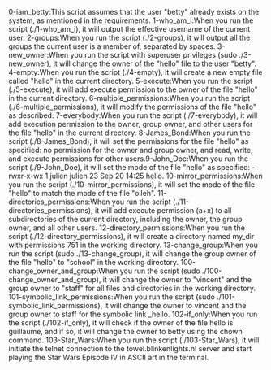 0-iam_betty:This script assumes that the user "betty" already exists on the system, as mentioned in the requirements.
1-who_am_i:When you run the script (./1-who_am_i), it will output the effective username of the current user.
2-groups:When you run the script (./2-groups), it will output all the groups the current user is a member of, separated by spaces.
3-new_owner:When you run the script with superuser privileges (sudo ./3-new_owner), it will change the owner of the "hello" file to the user "betty".
4-empty:When you run the script (./4-empty), it will create a new empty file called "hello" in the current directory.
5-execute:When you run the script (./5-execute), it will add execute permission to the owner of the file "hello" in the current directory.
6-multiple_permissions:When you run the script (./6-multiple_permissions), it will modify the permissions of the file "hello" as described.
7-everybody:When you run the script (./7-everybody), it will add execution permission to the owner, group owner, and other users for the file "hello" in the current directory.
8-James_Bond:When you run the script (./8-James_Bond), it will set the permissions for the file "hello" as specified: no permission for the owner and group owner, and read, write, and execute permissions for other users.9-John_Doe:When you run the script (./9-John_Doe), it will set the mode of the file "hello" as specified: -rwxr-x-wx 1 julien julien 23 Sep 20 14:25 hello.
10-mirror_permissions:When you run the script (./10-mirror_permissions), it will set the mode of the file "hello" to match the mode of the file "olleh".
11-directories_permissions:When you run the script (./11-directories_permissions), it will add execute permission (a+x) to all subdirectories of the current directory, including the owner, the group owner, and all other users.
12-directory_permissions:When you run the script (./12-directory_permissions), it will create a directory named my_dir with permissions 751 in the working directory.
13-change_group:When you run the script (sudo ./13-change_group), it will change the group owner of the file "hello" to "school" in the working directory.
100-change_owner_and_group:When you run the script (sudo ./100-change_owner_and_group), it will change the owner to "vincent" and the group owner to "staff" for all files and directories in the working directory.
101-symbolic_link_permissions:When you run the script (sudo ./101-symbolic_link_permissions), it will change the owner to vincent and the group owner to staff for the symbolic link _hello.
102-if_only:When you run the script (./102-if_only), it will check if the owner of the file hello is guillaume, and if so, it will change the owner to betty using the chown command.
103-Star_Wars:When you run the script (./103-Star_Wars), it will initiate the telnet connection to the towel.blinkenlights.nl server and start playing the Star Wars Episode IV in ASCII art in the terminal.
